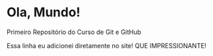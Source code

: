 # Ola, Mundo!
 Primeiro Repositório do Curso de Git e GitHub

 Essa linha eu adicionei diretamente no site! QUE IMPRESSIONANTE!
